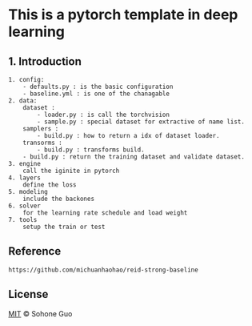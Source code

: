 # This is a pytorch template in deep learning


## 1. Introduction
```
1. config: 
    - defaults.py : is the basic configuration
    - baseline.yml : is one of the chanagable
2. data:
    dataset :
        - loader.py : is call the torchvision
        - sample.py : special dataset for extractive of name list.
    samplers :
        - build.py : how to return a idx of dataset loader.
    transorms :
        - build.py : transforms build.
    - build.py : return the training dataset and validate dataset.
3. engine
    call the iginite in pytorch
4. layers
    define the loss 
5. modeling
    include the backones 
6. solver
    for the learning rate schedule and load weight 
7. tools
    setup the train or test
```

## Reference
```
https://github.com/michuanhaohao/reid-strong-baseline
```

## License

[MIT](LICENSE) © Sohone Guo
